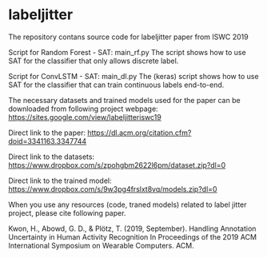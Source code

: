 # labeljitter
The repository contans source code for labeljitter paper from ISWC 2019

Script for Random Forest - SAT: main_rf.py
The script shows how to use SAT for the classifier that only allows discrete label.

Script for ConvLSTM - SAT: main_dl.py
The (keras) script shows how to use SAT for the classifier that can train continuous labels end-to-end.

The necessary datasets and trained models used for the paper can be downloaded from following project webpage:
https://sites.google.com/view/labeljitteriswc19

Direct link to the paper:
https://dl.acm.org/citation.cfm?doid=3341163.3347744

Direct link to the datasets:
https://www.dropbox.com/s/zpohgbm2622l6pm/dataset.zip?dl=0

Direct link to the trained model:
https://www.dropbox.com/s/9w3pg4frslxt8vq/models.zip?dl=0

When you use any resources (code, traned models) related to label jitter project, please cite following paper.

Kwon, H., Abowd, G. D., & Plötz, T. (2019, September). 
Handling Annotation Uncertainty in Human Activity Recognition
In Proceedings of the 2019 ACM International Symposium on Wearable Computers. ACM.
